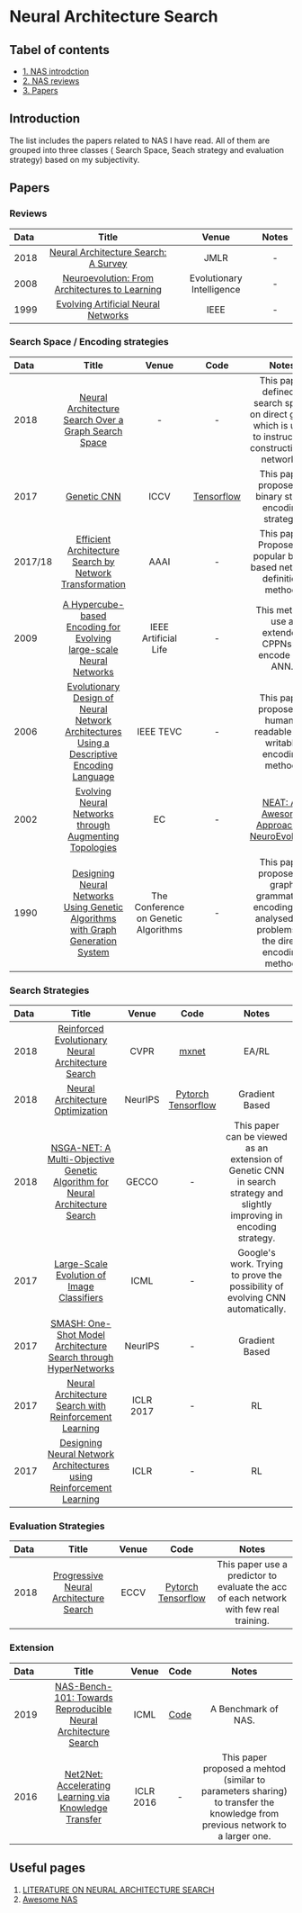 # Neural Architecture Search

## Tabel of contents
* [1. NAS introdction](#introduction)
* [2. NAS reviews](#reviews)
* [3. Papers](#papers)

## Introduction

The list includes the papers related to NAS I have read. All of them are grouped into three classes ( Search Space, Seach strategy and evaluation strategy) based on my subjectivity.

## Papers
### Reviews
|Data|Title|Venue|Notes|  
|:---|:---:|:--:|:---:|
|2018|[Neural Architecture Search: A Survey](https://arxiv.org/abs/1808.05377)|JMLR|-|
|2008|[Neuroevolution: From Architectures to Learning](https://link.springer.com/article/10.1007/s12065-007-0002-4)|Evolutionary Intelligence|-|
|1999|[Evolving Artificial Neural Networks](https://ieeexplore.ieee.org/document/784219/)|IEEE|-|

### Search Space / Encoding strategies
|Data|Title|Venue|Code|Notes|  
|:---|:----:|:--:|:--:|:---:|
|2018|[Neural Architecture Search Over a Graph Search Space](https://arxiv.org/abs/1812.10666)|-|-|This paper defined a search space on direct graph which is used to instruct the construction of networks.|
|2017|[Genetic CNN](https://arxiv.org/abs/1703.01513)|ICCV|[Tensorflow](https://github.com/aqibsaeed/Genetic-CNN)|This paper proposed a binary string encoding strategy.|
|2017/18|[Efficient Architecture Search by Network Transformation](https://arxiv.org/abs/1707.04873)|AAAI|-|This paper Proposed a popular block based network definition method.|
|2009|[A Hypercube-based Encoding for Evolving large-scale Neural Networks](https://ieeexplore.ieee.org/document/6792316/)|IEEE Artificial Life|-|This method use a extended CPPNs to encode the ANN.|
|2006|[Evolutionary Design of Neural Network Architectures Using a Descriptive Encoding Language](https://ieeexplore.ieee.org/abstract/document/4016064)| IEEE TEVC| - | This paper proposed a human-readable and writable encoding method. |
|2002|[Evolving Neural Networks through Augmenting Topologies](http://nn.cs.utexas.edu/downloads/papers/stanley.ec02.pdf)| EC| -| [NEAT: An Awesome Approach to NeuroEvolution](https://towardsdatascience.com/neat-an-awesome-approach-to-neuroevolution-3eca5cc7930f)|
|1990|[Designing Neural Networks Using Genetic Algorithms with Graph Generation System](http://www.complex-systems.com/abstracts/v04_i04_a06/) | The Conference on Genetic Algorithms | - | This paper proposed a graph grammatical encoding and analysed the problems of the direct encoding method.|

### Search Strategies
|Data|Title|Venue|Code|Notes|  
|:---|:----:|:--:|:--:|:---:|
|2018|[Reinforced Evolutionary Neural Architecture Search](https://arxiv.org/abs/1808.00193)|CVPR|[mxnet](https://github.com/yukang2017/RENAS)| EA/RL|
|2018|[Neural Architecture Optimization](https://arxiv.org/abs/1808.07233)|NeurIPS|[Pytorch](https://github.com/renqianluo/NAO_pytorch) [Tensorflow](https://github.com/renqianluo/NAO)| Gradient Based|
|2018|[NSGA-NET: A Multi-Objective Genetic Algorithm for Neural Architecture Search](https://arxiv.org/abs/1810.03522)|GECCO|-|This paper can be viewed as an extension of Genetic CNN in search strategy and slightly improving in encoding strategy.|
|2017|[Large-Scale Evolution of Image Classifiers](https://arxiv.org/abs/1711.00436)|ICML|-|Google's work. Trying to prove the possibility of evolving CNN automatically.|
|2017|[SMASH: One-Shot Model Architecture Search through HyperNetworks](https://arxiv.org/abs/1708.05344)|NeurIPS|-|Gradient Based|
|2017|[Neural Architecture Search with Reinforcement Learning](https://arxiv.org/abs/1611.01578)|ICLR 2017|-| RL|
|2017|[Designing Neural Network Architectures using Reinforcement Learning](https://arxiv.org/abs/1611.02167)|ICLR|-|RL|

### Evaluation Strategies
|Data|Title|Venue|Code|Notes|  
|:---|:----:|:--:|:--:|:---:|
|2018|[Progressive Neural Architecture Search](http://arxiv.org/abs/1712.00559)|ECCV|[Pytorch](https://github.com/chenxi116/PNASNet.pytorch) [Tensorflow](https://github.com/chenxi116/PNASNet.TF)| This paper use a predictor to evaluate the acc of each network with few real training.|

### Extension
|Data|Title|Venue|Code|Notes|  
|:---|:----:|:--:|:--:|:---:|
|2019|[NAS-Bench-101: Towards Reproducible Neural Architecture Search](https://arxiv.org/abs/1902.09635v1)|ICML| [Code](https://github.com/google-research/nasbench)| A Benchmark of NAS.|
|2016|[Net2Net: Accelerating Learning via Knowledge Transfer](https://arxiv.org/abs/1511.05641)|ICLR 2016|-|This paper proposed a mehtod (similar to parameters sharing) to transfer the knowledge from previous network to a larger one.|

## Useful pages
1. [LITERATURE ON NEURAL ARCHITECTURE SEARCH](https://www.automl.org/automl/literature-on-neural-architecture-search/)
1. [Awesome NAS](https://github.com/D-X-Y/Awesome-NAS/blob/master/README.md)
